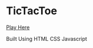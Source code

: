 # TicTacToe

[Play Here](https://www.naturalist-alfred-65707.bitballoon.com)

Built Using
HTML
CSS
Javascript

